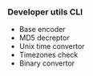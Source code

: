 ### Developer utils CLI

- Base encoder
- MD5 decreptor 
- Unix time convertor
- Timezones check
- Binary convertor 
